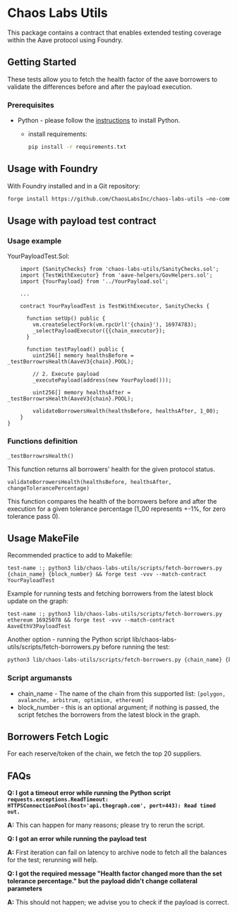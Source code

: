 # Chaos Labs Utils

This package contains a contract that enables extended testing coverage within the Aave protocol using Foundry.

## Getting Started

These tests allow you to fetch the health factor of the aave borrowers to validate the differences before and after the payload execution.

### Prerequisites

* Python - please follow the [instructions](https://packaging.python.org/en/latest/tutorials/installing-packages/) to install Python.

    - install requirements:
        ```bash
        pip install -r requirements.txt
        ```

## Usage with Foundry
With Foundry installed and in a Git repository:

```bash
forge install https://github.com/ChaosLabsInc/chaos-labs-utils —no-commit
```

## Usage with payload test contract

### Usage example 
YourPayloadTest.Sol:
```
    import {SanityChecks} from 'chaos-labs-utils/SanityChecks.sol';
    import {TestWithExecutor} from 'aave-helpers/GovHelpers.sol';
    import {YourPayload} from '../YourPayload.sol';

    ...

    contract YourPayloadTest is TestWithExecutor, SanityChecks {

      function setUp() public {
        vm.createSelectFork(vm.rpcUrl('{chain}'), 16974783);
        _selectPayloadExecutor({{chain_executor});
      }
  
      function testPayload() public {
        uint256[] memory healthsBefore = _testBorrowrsHealth(AaveV3{chain}.POOL);

        // 2. Execute payload
        _executePayload(address(new YourPayload()));

        uint256[] memory healthsAfter = _testBorrowrsHealth(AaveV3{chain}.POOL);

        validateBorrowersHealth(healthsBefore, healthsAfter, 1_00);
    }
}
```
### Functions definition

```_testBorrowrsHealth()```

This function returns all borrowers' health for the given protocol status.

```validateBorrowersHealth(healthsBefore, healthsAfter, changeTolerancePercentage)```

This function compares the health of the borrowers before and after the execution for a given tolerance percentage (1_00 represents +-1%, for zero tolerance pass 0).


## Usage MakeFile
Recommended practice to add to Makefile:
```solidity
test-name :; python3 lib/chaos-labs-utils/scripts/fetch-borrowers.py {chain_name} {block_number} && forge test -vvv --match-contract YourPayloadTest
```

Example for running tests and fetching borrowers from the latest block update on the graph:
```
test-name :; python3 lib/chaos-labs-utils/scripts/fetch-borrowers.py ethereum 16925078 && forge test -vvv --match-contract AaveEthV3PayloadTest
```

Another option - running the Python script lib/chaos-labs-utils/scripts/fetch-borrowers.py before running the test:
```bash
python3 lib/chaos-labs-utils/scripts/fetch-borrowers.py {chain_name} {block_number}
```

### Script argumansts
* chain_name - The name of the chain from this supported list: ```[polygon, avalanche, arbitrum, optimism, ethereum]```
* block_number - this is an optional argument; if nothing is passed, the script fetches the borrowers from the latest block in the graph.

## Borrowers Fetch Logic
For each reserve/token of the chain, we fetch the top 20 suppliers.

## FAQs

**Q: I got a timeout error while running the Python script ```requests.exceptions.ReadTimeout: HTTPSConnectionPool(host='api.thegraph.com', port=443): Read timed out.```**

**A:** This can happen for many reasons; please try to rerun the script.


**Q: I got an error while running the payload test**

**A:**  First iteration can fail on latency to archive node to fetch all the balances for the test; rerunning will help.


**Q: I got the required message "Health factor changed more than the set tolerance percentage." but the payload didn't change collateral parameters**

**A:** This should not happen; we advise you to check if the payload is correct. 
